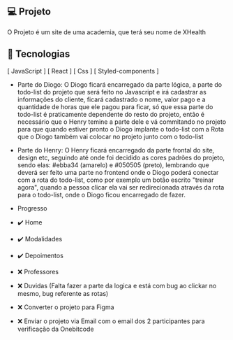 ## 💻 Projeto
O Projeto é um site de uma academia, que terá seu nome de XHealth

## 🚀 Tecnologias
[ JavaScript ]
[ React ]
[ Css ]
[ Styled-components ]

- Parte do Diogo:
O Diogo ficará encarregado da parte lógica, a parte do todo-list do projeto que será feito no Javascript e irá cadastrar as informações do cliente,
ficará cadastrado o nome, valor pago e a quantidade de horas que ele pagou para ficar, só que essa parte do todo-list é praticamente dependente do resto do projeto, então é necessário que o Henry temine a parte dele e vá commitando no projeto para que quando estiver pronto o Diogo implante o todo-list com a Rota que o Diogo também vai colocar no projeto junto com o todo-list

- Parte do Henry:
O Henry ficará encarregado da parte frontal do site, design etc, seguindo até onde foi decidido as cores padrões do projeto, sendo elas: #ebba34 (amarelo) e #050505 (preto),
lembrando que deverá ser feito uma parte no frontend onde o Diogo poderá conectar com a rota do todo-list, como por exemplo um botão escrito "treinar agora",
quando a pessoa clicar ela vai ser redirecionada através da rota para o todo-list, onde o Diogo ficou encarregado de fazer.

- Progresso
- ✔️ Home
- ✔️ Modalidades
- ✔️ Depoimentos
- ❌ Professores
- ❌ Duvidas (Falta fazer a parte da logica e está com bug ao clickar no mesmo, bug referente as rotas)
- ❌ Converter o projeto para Figma
- ❌ Enviar o projeto via Email com o email dos 2 participantes para verificação da Onebitcode
  
